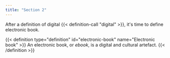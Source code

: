 ```yaml
---
title: "Section 2"
---
```

After a definition of digital {{< definition-call "digital" >}}, it's time to define electronic book.

{{< definition type="definition" id="electronic-book" name="Electronic book" >}}
An electronic book, or _ebook_, is a digital and cultural artefact.
{{< /definition >}}

